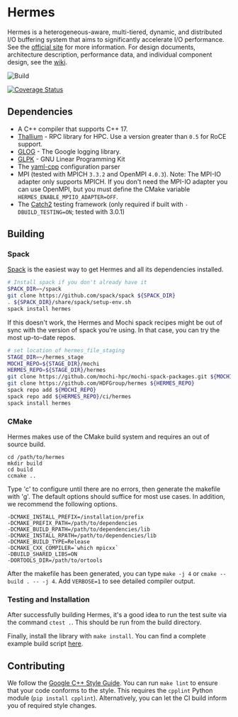 # Hermes

Hermes is a heterogeneous-aware, multi-tiered, dynamic, and distributed I/O buffering system that aims to significantly accelerate I/O performance. See the [official site](http://www.cs.iit.edu/~scs/assets/projects/Hermes/Hermes.html) for more information. For design documents, architecture description, performance data, and individual component design, see the [wiki](https://github.com/HDFGroup/hermes/wiki).

![Build](https://github.com/HDFGroup/hermes/workflows/GitHub%20Actions/badge.svg)

[![Coverage Status](https://coveralls.io/repos/github/HDFGroup/hermes/badge.svg?branch=master)](https://coveralls.io/github/HDFGroup/hermes?branch=master)

## Dependencies

* A C++ compiler that supports C++ 17.
* [Thallium](https://mochi.readthedocs.io/en/latest/installing.html) - RPC library for HPC. Use a version greater than `0.5` for RoCE support.
* [GLOG](https://github.com/google/glog) - The Google logging library.
* [GLPK](https://www.gnu.org/software/glpk/) - GNU Linear Programming Kit
* The [yaml-cpp](https://github.com/jbeder/yaml-cpp) configuration parser
* MPI (tested with MPICH `3.3.2` and OpenMPI `4.0.3`). Note: The MPI-IO adapter
    only supports MPICH. If you don't need the MPI-IO adapter you can use OpenMPI,
    but you must define the CMake variable `HERMES_ENABLE_MPIIO_ADAPTER=OFF`.
* The [Catch2](https://github.com/catchorg/Catch2) testing framework
    (only required if built with `-DBUILD_TESTING=ON`; tested with 3.0.1)

## Building

### Spack

[Spack](https://spack.io/) is the easiest way to get Hermes and all its dependencies installed.

```bash
# Install spack if you don't already have it
SPACK_DIR=~/spack
git clone https://github.com/spack/spack ${SPACK_DIR}
. ${SPACK_DIR}/share/spack/setup-env.sh
spack install hermes
```

If this doesn't work, the Hermes and Mochi spack recipes might be out of sync
with the version of spack you're using. In that case, you can try the most
up-to-date repos.

```bash
# set location of hermes_file_staging
STAGE_DIR=~/hermes_stage
MOCHI_REPO=${STAGE_DIR}/mochi
HERMES_REPO=${STAGE_DIR}/hermes
git clone https://github.com/mochi-hpc/mochi-spack-packages.git ${MOCHI_REPO}
git clone https://github.com/HDFGroup/hermes ${HERMES_REPO}
spack repo add ${MOCHI_REPO}
spack repo add ${HERMES_REPO}/ci/hermes
spack install hermes
```

### CMake

Hermes makes use of the CMake build system and requires an out of source build.

    cd /path/to/hermes
    mkdir build
    cd build
    ccmake ..

Type 'c' to configure until there are no errors, then generate the makefile with 'g'. The default options should suffice for most use cases. In addition, we recommend the following options.

    -DCMAKE_INSTALL_PREFIX=/installation/prefix
    -DCMAKE_PREFIX_PATH=/path/to/dependencies
    -DCMAKE_BUILD_RPATH=/path/to/dependencies/lib
    -DCMAKE_INSTALL_RPATH=/path/to/dependencies/lib
    -DCMAKE_BUILD_TYPE=Release
    -DCMAKE_CXX_COMPILER=`which mpicxx`
    -DBUILD_SHARED_LIBS=ON
    -DORTOOLS_DIR=/path/to/ortools

After the makefile has been generated, you can type `make -j 4` or `cmake --build . -- -j 4`. Add `VERBOSE=1` to see detailed compiler output.

### Testing and Installation

After successfully building Hermes, it's a good idea to run the test suite via the command `ctest .`. This should be run from the build directory.

Finally, install the library with `make install`. You can find a complete example build script [here](https://github.com/HDFGroup/hermes/blob/master/ci/install_hermes.sh).

## Contributing

We follow the [Google C++ Style Guide](https://google.github.io/styleguide/cppguide.html). You can run `make lint` to ensure that your code conforms to the style. This requires the `cpplint` Python module (`pip install cpplint`). Alternatively, you can let the CI build inform you of required style changes.
